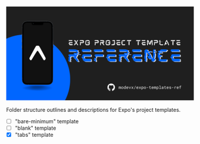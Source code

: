 ![expo project template reference](./assets/repo-graphic.png)

Folder structure outlines and descriptions for Expo's project templates.

- [ ] "bare-minimum" template
- [ ] "blank" template
- [x] "tabs" template
